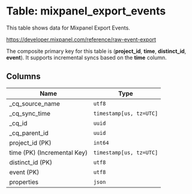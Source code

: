 # Table: mixpanel_export_events

This table shows data for Mixpanel Export Events.

https://developer.mixpanel.com/reference/raw-event-export

The composite primary key for this table is (**project_id**, **time**, **distinct_id**, **event**).
It supports incremental syncs based on the **time** column.

## Columns

| Name          | Type          |
| ------------- | ------------- |
|_cq_source_name|`utf8`|
|_cq_sync_time|`timestamp[us, tz=UTC]`|
|_cq_id|`uuid`|
|_cq_parent_id|`uuid`|
|project_id (PK)|`int64`|
|time (PK) (Incremental Key)|`timestamp[us, tz=UTC]`|
|distinct_id (PK)|`utf8`|
|event (PK)|`utf8`|
|properties|`json`|